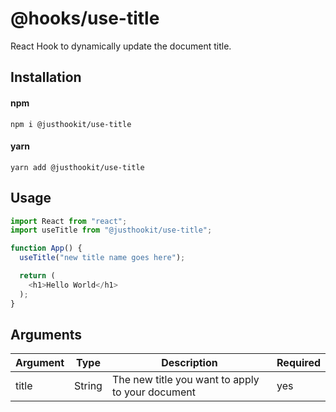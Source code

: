# @hooks/use-title
React Hook to dynamically update the document title.

## Installation

#### npm
`npm i @justhookit/use-title`

#### yarn
`yarn add @justhookit/use-title`

## Usage
```js
import React from "react";
import useTitle from "@justhookit/use-title";

function App() {
  useTitle("new title name goes here");

  return (
    <h1>Hello World</h1>
  );
}
```

## Arguments
| Argument | Type   | Description                                     | Required |
|----------|--------|-------------------------------------------------|----------|
| title    | String | The new title you want to apply to your document| yes      |